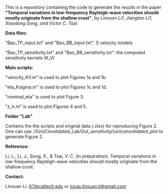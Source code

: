 This is a repository containing the code to generate the results in the paper **"Temporal variations in low-frequency Rayleigh-wave velocities should mostly originate from the shallow crust"**, by *Linxuan Li1, Jiangtao Li1, Xiaodong Song, and Victor C. Tsai*.

**Data files:**

"Bao_TP_input.txt" and "Bao_BB_input.txt": S velocity models

"Bao_TP_sensitivity.txt" and "Bao_BB_sensitivity.txt": the computed sensitivity kernels (K_V)


**Main scripts:**

"velocity_KV.m" is used to plot Figures 1a and 1b.

"eta_Ksigma.m" is used to plot Figures 1c and 1d.

"nominal_eta" is used to plot Figure 3.

"z_h.m" is used to plot Figures 4 and 5.

**Folder "Lab"**

Contains the the scripts and original data (.xlsx) for reproducing Figure 2. One can use ./(Un)Conolidated_Lab/Out_sensitivity/(un)consolidated_plot to generate Figure 2.

**Reference:**

Li, L., Li, J., Song, X., & Tsai, V. C. (in preparation). Temporal variations in low-frequency Rayleigh-wave velocities should mostly originate from the shallow crust.

**Contact:**

Linxuan Li: lli7@caltech.edu or lucas.linxuan.li@gmail.com

